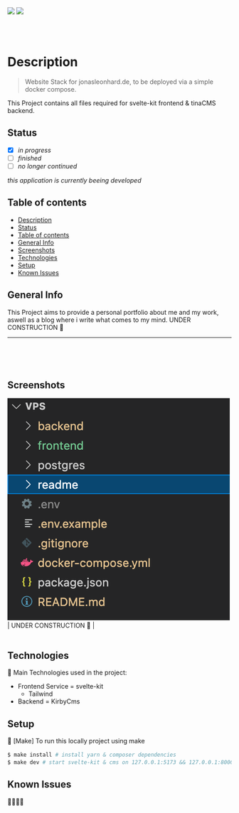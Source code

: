 <img src="https://shields.io/badge/jonasleonhard.de-offline-red?style=flat-square&logo=statuspal" />

<img src="https://shields.io/badge/pipelines-offline-red?style=flat-square&logo=github" />

<br/><br/>

# Description

> Website Stack for jonasleonhard.de, to be deployed via a simple docker compose.

This Project contains all files required for svelte-kit frontend & tinaCMS backend.

## Status

- [x] _in progress_
- [ ] _finished_
- [ ] _no longer continued_

_this application is currently beeing developed_

## Table of contents

- [Description](#description)
- [Status](#status)
- [Table of contents](#table-of-contents)
- [General Info](#general-info)
- [Screenshots](#screenshots)
- [Technologies](#technologies)
- [Setup](#setup)
- [Known Issues](#known-issues)

## General Info

This Project aims to provide a personal portfolio about me and my work, aswell as a blog where
i write what comes to my mind.
UNDER CONSTRUCTION 🚧

---

</br></br></br>

## Screenshots

![UNDER CONSTRUCTION](./readme/screenshot.png)
| UNDER CONSTRUCTION 🚧 | <br/><br/>

## Technologies

🚧 Main Technologies used in the project:

- Frontend Service = svelte-kit
  - Tailwind
- Backend = KirbyCms

## Setup

🚧
[Make] To run this locally project using make

```bash
$ make install # install yarn & composer dependencies
$ make dev # start svelte-kit & cms on 127.0.0.1:5173 && 127.0.0.1:8000
```

## Known Issues

🚧🚧🚧🚧
